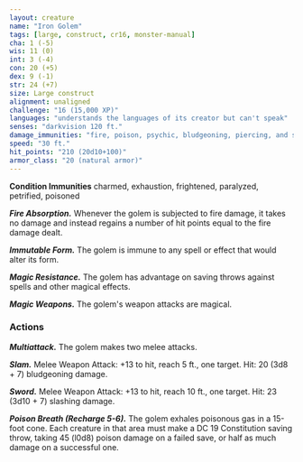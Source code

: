 ```yaml
---
layout: creature
name: "Iron Golem"
tags: [large, construct, cr16, monster-manual]
cha: 1 (-5)
wis: 11 (0)
int: 3 (-4)
con: 20 (+5)
dex: 9 (-1)
str: 24 (+7)
size: Large construct
alignment: unaligned
challenge: "16 (15,000 XP)"
languages: "understands the languages of its creator but can't speak"
senses: "darkvision 120 ft."
damage_immunities: "fire, poison, psychic, bludgeoning, piercing, and slashing from nonmagical weapons that aren't adamantine"
speed: "30 ft."
hit_points: "210 (20d10+100)"
armor_class: "20 (natural armor)"
---
```


**Condition Immunities** charmed, exhaustion, frightened, paralyzed, petrified, poisoned

***Fire Absorption.*** Whenever the golem is subjected to fire damage, it takes no damage and instead regains a number of hit points equal to the fire damage dealt.

***Immutable Form.*** The golem is immune to any spell or effect that would alter its form.

***Magic Resistance.*** The golem has advantage on saving throws against spells and other magical effects.

***Magic Weapons.*** The golem's weapon attacks are magical.

### Actions

***Multiattack.*** The golem makes two melee attacks.

***Slam.*** Melee Weapon Attack: +13 to hit, reach 5 ft., one target. Hit: 20 (3d8 + 7) bludgeoning damage.

***Sword.*** Melee Weapon Attack: +13 to hit, reach 10 ft., one target. Hit: 23 (3d10 + 7) slashing damage.

***Poison Breath (Recharge 5-6).*** The golem exhales poisonous gas in a 15-foot cone. Each creature in that area must make a DC 19 Constitution saving throw, taking 45 (l0d8) poison damage on a failed save, or half as much damage on a successful one.